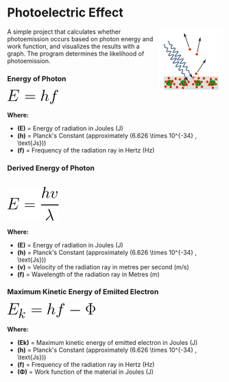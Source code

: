 
# Photoelectric Effect

<img width="30%" image-rendering="crisp-edges" src="./images/diagram.png" align="right">

A simple project that calculates whether photoemission occurs based on photon energy and work function, and visualizes the results with a graph. The program determines the likelihood of photoemission.

### Energy of Photon

![Photon Energy Equation](./images/EK.png)

**Where:**  
- **\(E\)** = Energy of radiation in Joules (J)  
- **\(h\)** = Planck's Constant (approximately \(6.626 \times 10^{-34} \, \text{Js}\))  
- **\(f\)** = Frequency of the radiation ray in Hertz (Hz)

### Derived Energy of Photon

<br>
<img src="./images/EHVL.png">

**Where:**  
- **\(E\)** = Energy of radiation in Joules (J)  
- **\(h\)** = Planck's Constant (approximately \(6.626 \times 10^{-34} \, \text{Js}\))
- **\(v\)** = Velocity of the radiation ray in metres per second (m/s)
- **\(f\)** = Wavelength of the radiation ray in Metres (m)

### Maximum Kinetic Energy of Emiited Electron

![Maximum Kinetic Energy Equation](./images/EHF.png)

**Where:**  
- **\(Ek\)** = Maximum kinetic energy of emitted electron in Joules (J)  
- **\(h\)** = Planck's Constant (approximately \(6.626 \times 10^{-34} \, \text{Js}\))
- **\(f\)** = Frequency of the radiation ray in Hertz (Hz)
- **\(Φ\)** = Work function of the material in Joules  (J)
